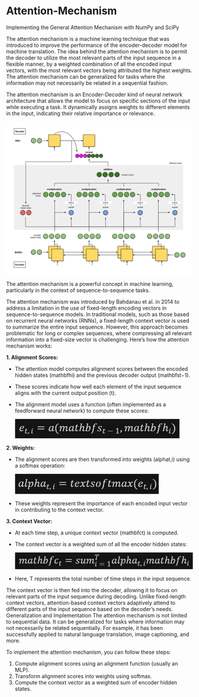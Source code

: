 # Attention-Mechanism

Implementing the General Attention Mechanism with NumPy and SciPy

The attention mechanism is a machine learning technique that was introduced to improve the performance of the encoder-decoder model for machine translation. The idea behind the attention mechanism is to permit the decoder to utilize the most relevant parts of the input sequence in a flexible manner, by a weighted combination of all the encoded input vectors, with the most relevant vectors being attributed the highest weights. The attention mechanism can be generalized for tasks where the information may not necessarily be related in a sequential fashion.

The attention mechanism is an Encoder-Decoder kind of neural network architecture that allows the model to focus on specific sections of the input while executing a task. It dynamically assigns weights to different elements in the input, indicating their relative importance or relevance.

![Attention-Mechanism](/images/Attention-Mechanism.png)

The attention mechanism is a powerful concept in machine learning, particularly in the context of sequence-to-sequence tasks.

The attention mechanism was introduced by Bahdanau et al. in 2014 to address a limitation in the use of fixed-length encoding vectors in sequence-to-sequence models. In traditional models, such as those based on recurrent neural networks (RNNs), a fixed-length context vector is used to summarize the entire input sequence. However, this approach becomes problematic for long or complex sequences, where compressing all relevant information into a fixed-size vector is challenging.
Here’s how the attention mechanism works:


**1. Alignment Scores:**

- The attention model computes alignment scores between the encoded hidden states (mathbfhi​) and the previous decoder output (mathbfst−1​).
- These scores indicate how well each element of the input sequence aligns with the current output position (t).
- The alignment model uses a function (often implemented as a feedforward neural network) to compute these scores:

  ![Formula-01](/images/00.png)




**2. Weights:**

- The alignment scores are then transformed into weights (alphat,i​) using a softmax operation:

  ![Formula-02](/images/01.png)

- These weights represent the importance of each encoded input vector in contributing to the context vector.



**3. Context Vector:**

- At each time step, a unique context vector (mathbfct​) is computed.
- The context vector is a weighted sum of all the encoder hidden states:

  ![Formula-03](/images/02.png)​

- Here, T represents the total number of time steps in the input sequence.


The context vector is then fed into the decoder, allowing it to focus on relevant parts of the input sequence during decoding. Unlike fixed-length context vectors, attention-based context vectors adaptively attend to different parts of the input sequence based on the decoder’s needs.
Generalization and Implementation
The attention mechanism is not limited to sequential data. It can be generalized for tasks where information may not necessarily be related sequentially. For example, it has been successfully applied to natural language translation, image captioning, and more.

To implement the attention mechanism, you can follow these steps:

1. Compute alignment scores using an alignment function (usually an MLP).
2. Transform alignment scores into weights using softmax.
3. Compute the context vector as a weighted sum of encoder hidden states.
